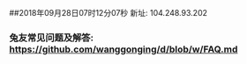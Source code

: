##2018年09月28日07时12分07秒 新址: 104.248.93.202
### 兔友常见问题及解答: https://github.com/wanggonging/d/blob/w/FAQ.md

